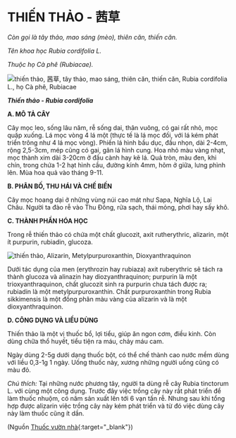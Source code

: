 # THIẾN THẢO - 茜草

*Còn gọi là tây thảo, mao sáng (mèo), thiên căn, thiến căn.*

*Tên khoa học Rubia cordifolia L.*

*Thuộc họ Cà phê (Rubiacae).*

![thiến thảo, 茜草, tây thảo, mao sáng, thiên căn, thiến căn, Rubia cordifolia L., họ Cà phê, Rubiacae](/imgs/caythuoc/dtl/thien-thao.jpg)

***Thiến thảo - Rubia cordifolia***

**A. MÔ TẢ CÂY**

Cây mọc leo, sống lâu năm, rễ sống dai, thân vuông, có gai rất nhỏ, mọc quặp xuống. Lá mọc vòng 4 lá một (thực tế là lá mọc đối, với lá kém phát triển trông như 4 lá mọc vòng). Phiến lá hình bầu dục, đầu nhọn, dài 2-4cm, rộng 2,5-3cm, mép cũng có gai, gân lá hình cung. Hoa nhỏ màu vàng nhạt, mọc thành xim dài 3-20cm ở đầu cành hay kẽ lá. Quả tròn, màu đen, khi chín, trong chứa 1-2 hạt hình cầu, đường kính 4mm, hõm ở giữa, lưng phình lên. Mùa hoa quả vào tháng 9-11.

**B. PHÂN BỐ, THU HÁI VÀ CHẾ BIẾN**

Cây mọc hoang dại ở những vùng núi cao mát như Sapa, Nghĩa Lộ, Lai Châu. Người ta đào rễ vào Thu Đông, rửa sạch, thái mỏng, phơi hay sấy khô.

**C. THÀNH PHẦN HÓA HỌC**

Trong rễ thiến thảo có chứa một chất glucozit, axit rutherythric, alizarin, một ít purpurin, rubiadin, glucoza.

![thiến thảo, Alizarin, Metylpurpuroxanthin, Dioxyanthraquinon](/imgs/caythuoc/dtl/thien-thao-2.jpg)

Dưới tác dụng của men (erythrozin hay rubiaza) axit ruberythric sẽ tách ra thành glucoza và alinazin hay diozyanthraquinon; purpurin là một trioxyanthraquinon, chất glucozit sinh ra purpurin chưa tách được ra; rubiadin là một metylpurpuroxanthin. Chất purpuroxanthin trong Rubia sikkimensis là một đồng phân màu vàng của alizarin và là một dioxyanthraquinon.

**D. CÔNG DỤNG VÀ LIỀU DÙNG**

Thiến thảo là một vị thuốc bổ, lợi tiểu, giúp ăn ngon cơm, điều kinh. Còn dùng chữa thổ huyết, tiểu tiện ra máu, chảy máu cam.

Ngày dùng 2-5g dưới dạng thuốc bột, có thể chế thành cao nước mềm dùng với liều 0,3-1g 1 ngày. Uống thuốc này, xương những người uống cũng có màu đỏ.

*Chú thích:* Tại những nước phương tây, người ta dùng rễ cây Rubia tinctorum L. với cùng một công dụng. Trước đây việc trồng cây này rất phát triển để làm thuốc nhuộm, có năm sản xuất lên tới 6 vạn tấn rễ. Nhưng sau khi tổng hợp được alizarin việc trồng cây này kém phát triển và từ đó việc dùng cây này làm thuốc cũng ít dần.


(Nguồn [Thuốc vườn nhà](http://thuocvuonnha.com){:target="_blank"})
